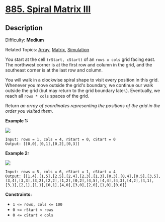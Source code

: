 # [885\. Spiral Matrix III](https://leetcode.com/problems/spiral-matrix-iii/submissions/)

## Description

Difficulty: **Medium**  

Related Topics: [Array](https://leetcode.com/tag/array/), [Matrix](https://leetcode.com/tag/matrix/), [Simulation](https://leetcode.com/tag/simulation/)


You start at the cell `(rStart, cStart)` of an `rows x cols` grid facing east. The northwest corner is at the first row and column in the grid, and the southeast corner is at the last row and column.

You will walk in a clockwise spiral shape to visit every position in this grid. Whenever you move outside the grid's boundary, we continue our walk outside the grid (but may return to the grid boundary later.). Eventually, we reach all `rows * cols` spaces of the grid.

Return _an array of coordinates representing the positions of the grid in the order you visited them_.

**Example 1:**

![](https://s3-lc-upload.s3.amazonaws.com/uploads/2018/08/24/example_1.png)

```
Input: rows = 1, cols = 4, rStart = 0, cStart = 0
Output: [[0,0],[0,1],[0,2],[0,3]]
```

**Example 2:**

![](https://s3-lc-upload.s3.amazonaws.com/uploads/2018/08/24/example_2.png)

```
Input: rows = 5, cols = 6, rStart = 1, cStart = 4
Output: [[1,4],[1,5],[2,5],[2,4],[2,3],[1,3],[0,3],[0,4],[0,5],[3,5],[3,4],[3,3],[3,2],[2,2],[1,2],[0,2],[4,5],[4,4],[4,3],[4,2],[4,1],[3,1],[2,1],[1,1],[0,1],[4,0],[3,0],[2,0],[1,0],[0,0]]
```

**Constraints:**

*   `1 <= rows, cols <= 100`
*   `0 <= rStart < rows`
*   `0 <= cStart < cols`
